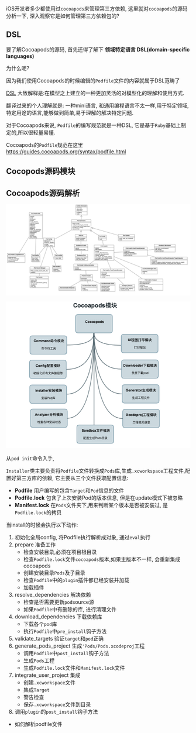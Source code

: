 iOS开发者多少都使用过`cocoapods`来管理第三方依赖, 这里就对`cocoapods`的源码分析一下, 深入观察它是如何管理第三方依赖包的?

## DSL

要了解Cocoapods的源码, 首先还得了解下 **领域特定语言 DSL(domain-specific languages)**

为什么呢?

因为我们使用Cocoapods的时候编辑的`Podfile`文件的内容就属于DSL范畴了

[DSL](https://en.wikipedia.org/wiki/Domain-specific_language) 大致解释是:在模型之上建立的一种更加灵活的对模型化的理解和使用方式.

翻译过来的个人理解就是: 一种mini语言, 和通用编程语言不太一样,用于特定领域, 特定用途的语言,能够做到简单,易于理解的解决特定问题.

对于Cocoapods来说, `Podfile`的编写规范就是一种DSL, 它是基于`Ruby`基础上制定的,所以很轻量易懂.

Cocoapods的`Podfile`规范在这里 https://guides.cocoapods.org/syntax/podfile.html

## Cocopods源码模块



## Cocoapods源码解析


![](../images/cocoapods_uml.png)

![](../images/cocoapods_module.png)

从`pod init`命令入手, 

`Installer`类主要负责将`Podfile`文件转换成`Pods`库,生成`.xcworkspace`工程文件,配置好第三方库的依赖, 它主要从三个文件获取配置信息:

- **Podfile**   用户编写的包含`Target`和`Pod`信息的文件
- **Podfile.lock** 包含了上次安装Pod的版本信息, 但是在update模式下被忽略
- **Manifest.lock** 在`Pods`文件夹下,用来判断某个版本是否被安装过, 是`Podfile.lock`的拷贝

当install的时候会执行以下动作:

1. 初始化全局config, 将Podfile执行解析成对象, 通过`eval`执行
2. prepare 准备工作
	- 检查安装目录,必须在项目根目录
	- 检查`Podfile.lock`文件`cocoapods`版本,如果主版本不一样, 会重新集成cocoapods
	- 创建安装目录`Pods`及子目录
	- 检查`Podfile`中的`plugin`插件都已经安装并加载
	- 加载插件
3. resolve_dependencies 解决依赖
	- 检查是否需要更新`pod`source源
	- 如果`Podfile`中有删除的库, 进行清理文件
4. download_dependencies 下载依赖库
	- 下载各个`pod`库
	- 执行`Podfile`中`pre_install`钩子方法
5. validate_targets 验证`target`和`pod`正确
6. generate_pods_project 生成`'Pods/Pods.xcodeproj`工程
	- 调用`Podfile`中`post_install`钩子方法
	- 生成`Pods`工程
	- 生成`Podfile.lock`文件和`Manifest.lock`文件
7. integrate_user_project 集成
	- 创建`.xcworkspace`文件
	- 集成`Target`
	- 警告检查
	- 保存`.xcworkspace`文件到目录
8. 调用`plugin`的`post_install`钩子方法


- 如何解析podfile文件


